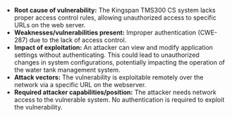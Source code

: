 - **Root cause of vulnerability:** The Kingspan TMS300 CS system lacks proper access control rules, allowing unauthorized access to specific URLs on the web server.
- **Weaknesses/vulnerabilities present:** Improper authentication (CWE-287) due to the lack of access control.
- **Impact of exploitation:** An attacker can view and modify application settings without authenticating. This could lead to unauthorized changes in system configurations, potentially impacting the operation of the water tank management system.
- **Attack vectors:** The vulnerability is exploitable remotely over the network via a specific URL on the webserver.
- **Required attacker capabilities/position:** The attacker needs network access to the vulnerable system. No authentication is required to exploit the vulnerability.